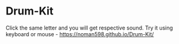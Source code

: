 # Drum-Kit
 Click the same letter and you will get respective sound.
 Try it using keyboard or mouse -  https://noman598.github.io/Drum-Kit/
